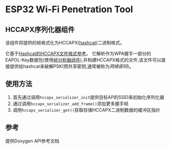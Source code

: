 # ESP32 Wi-Fi Penetration Tool
## HCCAPX序列化器组件

该组件将提供的帧格式化为HCCAPX([hashcat](https://hashcat.net/hashcat/))二进制格式。

它基于[Hashcat的HCCAPX文件格式参考](https://hashcat.net/wiki/doku.php?id=hccapx)。
它解析作为WPA握手一部分的EAPOL-Key数据包(使用[帧分析器组件](../frame_analyzer)),并构建HCCAPX格式的文件,该文件可以直接提供给hashcat来破解PSK(预共享密钥,通常被称为*网络密码*)。

## 使用方法
1. 首先通过调用`hccapx_serializer_init`提供目标AP的SSID来初始化序列化器
2. 通过调用`hccapx_serializer_add_frame()`添加更多握手帧
3. 调用`hccapx_serializer_get()`获取存储HCCAPX二进制数据的缓冲区指针

## 参考
提供Doxygen API参考文档